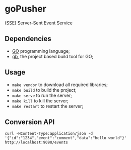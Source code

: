# goPusher
(SSE) Server-Sent Event Service

## Dependencies

- [GO](https://golang.org) programming language;
- [gb](http://getgb.io), the project based build tool for GO;

## Usage

- `make vendor` to download all required libraries;
- `make build` to build the project;
- `make serve` to run the server;
- `make kill` to kill the server;
- `make restart` to restart the server;

## Conversion API

    curl -HContent-Type:application/json -d '{"id":"1234","event":"comment","data":"hello world"}' http://localhost:9090/events

